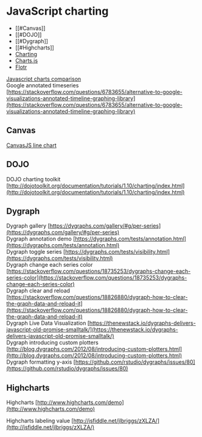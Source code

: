 # JavaScript charting 

- [[#Canvas]]
- [[#DOJO]]
- [[#Dygraph]]
- [[#Highcharts]]
- [Charting](http://mannaio.altervista.org/design/interactive-javascript-charts/)
- [Charts.js]([http://www.chartjs.org/)
- [Flotr](https://www.script-tutorials.com/html5-charts-and-graphs/) 
  

[Javascript charts comparison](https://socialcompare.com/en/comparison/javascript-graphs-and-charts-libraries)  
Google annotated timeseries [https://stackoverflow.com/questions/6783655/alternative-to-google-visualizations-annotated-timeline-graphing-library](https://stackoverflow.com/questions/6783655/alternative-to-google-visualizations-annotated-timeline-graphing-library)  

## Canvas

[CanvasJS line chart](http://canvasjs.com/html5-javascript-line-chart/)  


## DOJO

DOJO charting toolkit [http://dojotoolkit.org/documentation/tutorials/1.10/charting/index.html](http://dojotoolkit.org/documentation/tutorials/1.10/charting/index.html)

## Dygraph

Dygraph gallery [https://dygraphs.com/gallery/#g/per-series](https://dygraphs.com/gallery/#g/per-series)  
Dygraph annotation demo [https://dygraphs.com/tests/annotation.html](https://dygraphs.com/tests/annotation.html)  
Dygraph toggle series [https://dygraphs.com/tests/visibility.html](https://dygraphs.com/tests/visibility.html)  
Dygraph change each series color [https://stackoverflow.com/questions/18735253/dygraphs-change-each-series-color](https://stackoverflow.com/questions/18735253/dygraphs-change-each-series-color)  
Dygraph clear and reload [https://stackoverflow.com/questions/18826880/dygraph-how-to-clear-the-graph-data-and-reload-it](https://stackoverflow.com/questions/18826880/dygraph-how-to-clear-the-graph-data-and-reload-it)  
Dygraph Live Data Visualization [https://thenewstack.io/dygraphs-delivers-javascript-old-promise-smalltalk/](https://thenewstack.io/dygraphs-delivers-javascript-old-promise-smalltalk/)  
Dygraph introducing custom plotters [http://blog.dygraphs.com/2012/08/introducing-custom-plotters.html](http://blog.dygraphs.com/2012/08/introducing-custom-plotters.html)  
Dygraph formatting y-axis [https://github.com/rstudio/dygraphs/issues/80](https://github.com/rstudio/dygraphs/issues/80)  

## Highcharts

Highcharts [http://www.highcharts.com/demo](http://www.highcharts.com/demo)  

Highcharts labeling value [http://jsfiddle.net/jlbriggs/zXLZA/](http://jsfiddle.net/jlbriggs/zXLZA/)